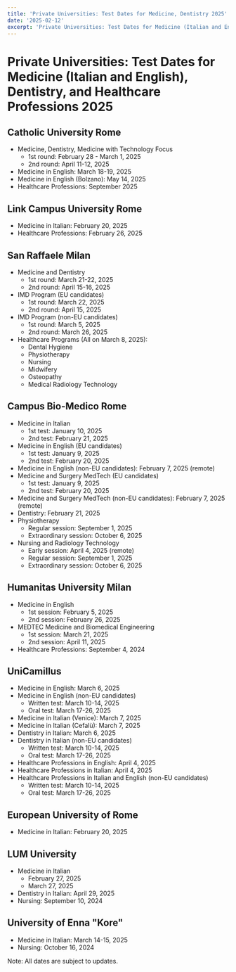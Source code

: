 ```yaml
---
title: 'Private Universities: Test Dates for Medicine, Dentistry 2025'
date: '2025-02-12'
excerpt: 'Private Universities: Test Dates for Medicine (Italian and English), Dentistry, and Healthcare Professions 2025'
---
```



# Private Universities: Test Dates for Medicine (Italian and English), Dentistry, and Healthcare Professions 2025

## Catholic University Rome
- Medicine, Dentistry, Medicine with Technology Focus
  - 1st round: February 28 - March 1, 2025
  - 2nd round: April 11-12, 2025
- Medicine in English: March 18-19, 2025
- Medicine in English (Bolzano): May 14, 2025
- Healthcare Professions: September 2025

## Link Campus University Rome
- Medicine in Italian: February 20, 2025
- Healthcare Professions: February 26, 2025

## San Raffaele Milan
- Medicine and Dentistry
  - 1st round: March 21-22, 2025
  - 2nd round: April 15-16, 2025
- IMD Program (EU candidates)
  - 1st round: March 22, 2025
  - 2nd round: April 15, 2025
- IMD Program (non-EU candidates)
  - 1st round: March 5, 2025
  - 2nd round: March 26, 2025
- Healthcare Programs (All on March 8, 2025):
  - Dental Hygiene
  - Physiotherapy
  - Nursing
  - Midwifery
  - Osteopathy
  - Medical Radiology Technology

## Campus Bio-Medico Rome
- Medicine in Italian
  - 1st test: January 10, 2025
  - 2nd test: February 21, 2025
- Medicine in English (EU candidates)
  - 1st test: January 9, 2025
  - 2nd test: February 20, 2025
- Medicine in English (non-EU candidates): February 7, 2025 (remote)
- Medicine and Surgery MedTech (EU candidates)
  - 1st test: January 9, 2025
  - 2nd test: February 20, 2025
- Medicine and Surgery MedTech (non-EU candidates): February 7, 2025 (remote)
- Dentistry: February 21, 2025
- Physiotherapy
  - Regular session: September 1, 2025
  - Extraordinary session: October 6, 2025
- Nursing and Radiology Technology
  - Early session: April 4, 2025 (remote)
  - Regular session: September 1, 2025
  - Extraordinary session: October 6, 2025

## Humanitas University Milan
- Medicine in English
  - 1st session: February 5, 2025
  - 2nd session: February 26, 2025
- MEDTEC Medicine and Biomedical Engineering
  - 1st session: March 21, 2025
  - 2nd session: April 11, 2025
- Healthcare Professions: September 4, 2024

## UniCamillus
- Medicine in English: March 6, 2025
- Medicine in English (non-EU candidates)
  - Written test: March 10-14, 2025
  - Oral test: March 17-26, 2025
- Medicine in Italian (Venice): March 7, 2025
- Medicine in Italian (Cefalù): March 7, 2025
- Dentistry in Italian: March 6, 2025
- Dentistry in Italian (non-EU candidates)
  - Written test: March 10-14, 2025
  - Oral test: March 17-26, 2025
- Healthcare Professions in English: April 4, 2025
- Healthcare Professions in Italian: April 4, 2025
- Healthcare Professions in Italian and English (non-EU candidates)
  - Written test: March 10-14, 2025
  - Oral test: March 17-26, 2025

## European University of Rome
- Medicine in Italian: February 20, 2025

## LUM University
- Medicine in Italian
  - February 27, 2025
  - March 27, 2025
- Dentistry in Italian: April 29, 2025
- Nursing: September 10, 2024

## University of Enna "Kore"
- Medicine in Italian: March 14-15, 2025
- Nursing: October 16, 2024

Note: All dates are subject to updates.